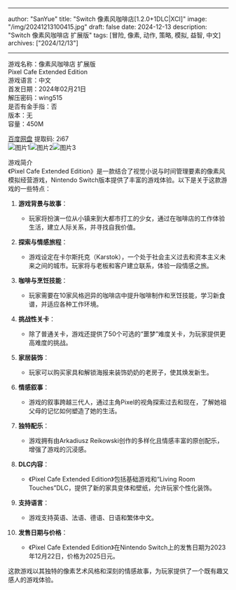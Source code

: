 
---
author: "SanYue"
title: "Switch 像素风咖啡店[1.2.0+1DLC|XCI]"
image: "/img/20241213100415.jpg"
draft: false
date: 2024-12-13
description: "Switch 像素风咖啡店 扩展版"
tags: [冒险, 像素, 动作, 策略, 模拟, 益智, 中文]
archives: ["2024/12/13"]

---

游戏名称：像素风咖啡店 扩展版   
Pixel Cafe Extended Edition    
游戏语言：中文  
首发日期：2024年02月21日  
解压密码：wing515  
是否有金手指：否  
版本：无   
容量：450M

[百度网盘](https://pan.baidu.com/s/1tYvhrB2dpbRG0IJBvUXBQw) 提取码: 2i67  
![图片1](/img/7cc0f9.jpg)![图片2](/img/1d473b.jpg)![图片3](/img/6aa124.jpg)  

游戏简介  
《Pixel Cafe Extended Edition》是一款结合了视觉小说与时间管理要素的像素风模拟经营游戏，Nintendo Switch版本提供了丰富的游戏体验。以下是关于这款游戏的一些特点：

1. **游戏背景与故事**：
   - 玩家将扮演一位从小镇来到大都市打工的少女，通过在咖啡店的工作体验生活，建立人际关系，并寻找自我价值。

2. **探索与情感旅程**：
   - 游戏设定在卡尔斯托克（Karstok），一个处于社会主义过去和资本主义未来之间的城市。玩家将与老板和客户建立联系，体验一段情感之旅。

3. **咖啡与烹饪技能**：
   - 玩家需要在10家风格迥异的咖啡店中提升咖啡制作和烹饪技能，学习新食谱，并适应各种工作环境。

4. **挑战性关卡**：
   - 除了普通关卡，游戏还提供了50个可选的“噩梦”难度关卡，为玩家提供更高难度的挑战。

5. **家居装饰**：
   - 玩家可以购买家具和解锁海报来装饰奶奶的老房子，使其焕发新生。

6. **情感叙事**：
   - 游戏的叙事跨越三代人，通过主角Pixel的视角探索过去和现在，了解她祖父母的记忆如何塑造了她的生活。

7. **独特配乐**：
   - 游戏拥有由Arkadiusz Reikowski创作的多样化且情感丰富的原创配乐，增强了游戏的沉浸感。

8. **DLC内容**：
   - 《Pixel Cafe Extended Edition》包括基础游戏和“Living Room Touches”DLC，提供了新的家具变体和壁纸，允许玩家个性化装饰。

9. **支持语言**：
   - 游戏支持英语、法语、德语、日语和繁体中文。

10. **发售日期与价格**：
    - 《Pixel Cafe Extended Edition》在Nintendo Switch上的发售日期为2023年12月22日，价格为2025日元。

这款游戏以其独特的像素艺术风格和深刻的情感故事，为玩家提供了一个既有趣又感人的游戏体验。

